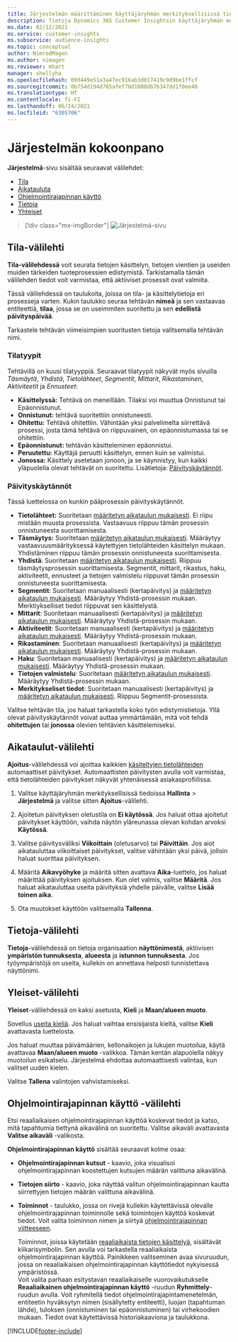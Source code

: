 ```yaml
---
title: Järjestelmän määrittäminen käyttäjäryhmän merkityksellisissä tiedoissa
description: Tietoja Dynamics 365 Customer Insightsin käyttäjäryhmän merkityksellisten tietojen ominaisuuden järjestelmäasetuksista.
ms.date: 02/12/2021
ms.service: customer-insights
ms.subservice: audience-insights
ms.topic: conceptual
author: NimrodMagen
ms.author: nimagen
ms.reviewer: mhart
manager: shellyha
ms.openlocfilehash: 09d449e51a3a47ec916ab3d017419c9d9be1ffcf
ms.sourcegitcommit: 0b754d194d765afef70d1008db7b347dd1f0ee40
ms.translationtype: HT
ms.contentlocale: fi-FI
ms.lasthandoff: 06/24/2021
ms.locfileid: "6305706"
---
```

# <a name="system-configuration"></a>Järjestelmän kokoonpano

**Järjestelmä**-sivu sisältää seuraavat välilehdet:
- [Tila](#status-tab)
- [Aikatauluta](#schedule-tab)
- [Ohjelmointirajapinnan käyttö](#api-usage-tab)
- [Tietoja](#about-tab)
- [Yhteiset](#general-tab)

> [!div class="mx-imgBorder"]
> ![Järjestelmä-sivu](media/system-tabs.png "Järjestelmä-sivu")

## <a name="status-tab"></a>Tila-välilehti

**Tila-välilehdessä** voit seurata tietojen käsittelyn, tietojen vientien ja useiden muiden tärkeiden tuoteprosessien edistymistä. Tarkistamalla tämän välilehden tiedot voit varmistaa, että aktiiviset prosessit ovat valmiita.

Tässä välilehdessä on taulukoita, joissa on tila- ja käsittelytietoja eri prosesseja varten. Kukin taulukko seuraa tehtävän **nimeä** ja sen vastaavaa entiteettiä, **tilaa**, jossa se on useimmiten suoritettu ja sen **edellistä päivityspäivää**.

Tarkastele tehtävän viimeisimpien suoritusten tietoja valitsemalla tehtävän nimi.

### <a name="status-types"></a>Tilatyypit

Tehtävillä on kuusi tilatyyppiä. Seuraavat tilatyypit näkyvät myös sivuilla *Täsmäytä*, *Yhdistä*, *Tietolähteet*, *Segmentit*, *Mittarit*, *Rikastaminen*, *Aktiviteetit* ja *Ennusteet*:

- **Käsittelyssä:** Tehtävä on meneillään. Tilaksi voi muuttua Onnistunut tai Epäonnistunut.
- **Onnistunut:** tehtävä suoritettiin onnistuneesti.
- **Ohitettu:** Tehtävä ohitettiin. Vähintään yksi palvelimelta siirrettävä prosessi, josta tämä tehtävä on riippuvainen, on epäonnistumassa tai se ohitettiin.
- **Epäonnistunut:** tehtävän käsitteleminen epäonnistui.
- **Peruutettu:** Käyttäjä peruutti käsittelyn, ennen kuin se valmistui.
- **Jonossa:** Käsittely asetetaan jonoon, ja se käynnistyy, kun kaikki yläpuolella olevat tehtävät on suoritettu. Lisätietoja: [Päivityskäytännöt](#refresh-policies).

### <a name="refresh-policies"></a>Päivityskäytännöt

Tässä luettelossa on kunkin pääprosessin päivityskäytännöt.

- **Tietolähteet:** Suoritetaan [määritetyn aikataulun mukaisesti](#schedule-tab). Ei riipu mistään muusta prosessista. Vastaavuus riippuu tämän prosessin onnistuneesta suorittamisesta.
- **Täsmäytys:** Suoritetaan [määritetyn aikataulun mukaisesti](#schedule-tab). Määräytyy vastaavuusmäärityksessä käytettyjen tietolähteiden käsittelyn mukaan. Yhdistäminen riippuu tämän prosessin onnistuneesta suorittamisesta.
- **Yhdistä**: Suoritetaan [määritetyn aikataulun mukaisesti](#schedule-tab). Riippuu täsmäytysprosessin suorittamisesta. Segmentit, mittarit, rikastus, haku, aktiviteetit, ennusteet ja tietojen valmistelu riippuvat tämän prosessin onnistuneesta suorittamisesta.
- **Segmentit**: Suoritetaan manuaalisesti (kertapäivitys) ja [määritetyn aikataulun mukaisesti](#schedule-tab). Määräytyy Yhdistä-prosessin mukaan. Merktiykselliset tiedot riippuvat sen käsittelystä.
- **Mittarit**: Suoritetaan manuaalisesti (kertapäivitys) ja [määritetyn aikataulun mukaisesti](#schedule-tab). Määräytyy Yhdistä-prosessin mukaan.
- **Aktiviteetit**: Suoritetaan manuaalisesti (kertapäivitys) ja [määritetyn aikataulun mukaisesti](#schedule-tab). Määräytyy Yhdistä-prosessin mukaan.
- **Rikastaminen**: Suoritetaan manuaalisesti (kertapäivitys) ja [määritetyn aikataulun mukaisesti](#schedule-tab). Määräytyy Yhdistä-prosessin mukaan.
- **Haku**: Suoritetaan manuaalisesti (kertapäivitys) ja [määritetyn aikataulun mukaisesti](#schedule-tab). Määräytyy Yhdistä-prosessin mukaan.
- **Tietojen valmistelu**: Suoritetaan [määritetyn aikataulun mukaisesti](#schedule-tab). Määräytyy Yhdistä-prosessin mukaan.
- **Merkitykseliset tiedot**: Suoritetaan manuaalisesti (kertapäivitys) ja [määritetyn aikataulun mukaisesti](#schedule-tab). Riippuu Segmentit-prosessista.

Valitse tehtävän tila, jos haluat tarkastella koko työn edistymistietoja. Yllä olevat päivityskäytännöt voivat auttaa ymmärtämään, mitä voit tehdä **ohitettujen** tai **jonossa** olevien tehtävien käsittelemiseksi.

## <a name="schedule-tab"></a>Aikataulut-välilehti

**Ajoitus**-välilehdessä voi ajoittaa kaikkien [käsiteltyjen tietolähteiden](data-sources.md) automaattiset päivitykset. Automaattisten päivitysten avulla voit varmistaa, että tietolähteiden päivitykset näkyvät yhtenäisessä asiakasprofiilissa.

1. Valitse käyttäjäryhmän merkityksellisissä tiedoissa **Hallinta** > **Järjestelmä** ja valitse sitten **Ajoitus**-välilehti.

2. Ajoitetun päivityksen oletustila on **Ei käytössä**. Jos haluat ottaa ajoitetut päivitykset käyttöön, vaihda näytön yläreunassa olevan kohdan arvoksi **Käytössä**.

3. Valitse päivitysväliksi **Viikoittain** (oletusarvo) tai **Päivittäin**. Jos aiot aikatauluttaa viikoittaiset päivitykset, valitse vähintään yksi päivä, jolloin haluat suorittaa päivityksen.

4. Määritä **Aikavyöhyke** ja määritä sitten avattava **Aika**-luettelo, jos haluat määrittää päivityksen ajoituksen. Kun olet valmis, valitse **Määritä**. Jos haluat aikatauluttaa useita päivityksiä yhdelle päivälle, valitse **Lisää toinen aika**.

5. Ota muutokset käyttöön valitsemalla **Tallenna**.

## <a name="about-tab"></a>Tietoja-välilehti

**Tietoja**-välilehdessä on tietoja organisaation **näyttönimestä**, aktiivisen **ympäristön tunnuksesta**, **alueesta** ja **istunnon tunnuksesta**. Jos työympäristöjä on useita, kullekin on annettava helposti tunnistettava näyttönimi.

## <a name="general-tab"></a>Yleiset-välilehti

**Yleiset**-välilehdessä on kaksi asetusta, **Kieli** ja **Maan/alueen muoto**.

Sovellus [useita kieliä](supported-languages.md). Jos haluat vaihtaa ensisijaista kieltä, valitse **Kieli** avattavasta luettelosta.

Jos haluat muuttaa päivämäärien, kellonaikojen ja lukujen muotoilua, käytä avattavaa **Maan/alueen muoto** -valikkoa. Tämän kentän alapuolella näkyy muotoilun esikatselu. Järjestelmä ehdottaa automaattisesti valintaa, kun valitset uuden kielen.

Valitse **Tallena** valintojen vahvistamiseksi.

## <a name="api-usage-tab"></a>Ohjelmointirajapinnan käyttö -välilehti

Etsi reaaliaikaisen ohjelmointirajapinnan käyttöä koskevat tiedot ja katso, mitä tapahtumia tiettynä aikavälinä on suoritettu. Valitse aikaväli avattavasta **Valitse aikaväli** -valikosta. 

**Ohjelmointirajapinnan käyttö** sisältää seuraavat kolme osaa: 
- **Ohjelmointirajapinnan kutsut** - kaavio, joka visualisoi ohjelmointirajapinnan koostettujen kutsujen määrän valittuna aikavälinä.

- **Tietojen siirto** - kaavio, joka näyttää valitun ohjelmointirajapinnan kautta siirrettyjen tietojen määrän valittuna aikavälinä.

-  **Toiminnot** - taulukko, jossa on rivejä kullekin käytettävissä olevalle ohjelmointirajapinnan toiminnolle sekä toimintojen käyttöä koskevat tiedot. Voit valita toiminnon nimen ja siirtyä [ohjelmointirajapinnan viitteeseen](https://developer.ci.ai.dynamics.com/api-details#api=CustomerInsights&operation=Get-all-instances).

   Toiminnot, joissa käytetään [reaaliaikaista tietojen käsittelyä](real-time-data-ingestion.md), sisältävät kiikarisymbolin. Sen avulla voi tarkastella reaaliaikaista ohjelmointirajapinnan käyttöä. Painikkeen valitseminen avaa sivuruudun, jossa on reaaliaikaisen ohjelmointirajapinnan käyttötiedot nykyisessä ympäristössä.   
   Voit valita parhaan esitystavan reaaliaikaiselle vuorovaikutukselle **Reaaliaikainen ohjelmointirajapinnan käyttö** -ruudun **Ryhmittely**-ruudun avulla. Voit ryhmitellä tiedot ohjelmointirajapintamenetelmän, entiteetin hyväksytyn nimen (sisällytetty entiteetti), luojan (tapahtuman lähde), tuloksen (onnistuminen tai epäonnistuminen) tai virhekoodien mukaan. Tiedot ovat käytettävissä historiakaaviona ja taulukkona.


[!INCLUDE[footer-include](../includes/footer-banner.md)]